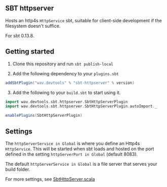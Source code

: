 ## SBT httpserver

Hosts an http4s `HttpService` sbt, suitable for client-side development if the filesystem doesn't suffice.

For sbt 0.13.8.

## Getting started

1. Clone this repository and run `sbt publish-local`

2. Add the following dependency to your `plugins.sbt`

```scala
addSbtPlugin("wav.devtools" % "sbt-httpserver" % version)
```

3. Add the following to your `build.sbt` to start using it.

```scala
import wav.devtools.sbt.httpserver.SbtHttpServerPlugin
import wav.devtools.sbt.httpserver.SbtHttpServerPlugin.autoImport._

enablePlugins(SbtHttpServerPlugin)
```

## Settings

The `httpServerService in Global` is where you define an Http4s `HttpService`. This will be started when sbt loads and hosted on the port defined in the setting `httpServerPort in Global` (default 8083).

The default `httpServerService in Global` is a file server that serves your build folder.

For more settings, see [SbtHttpServer.scala](src/main/scala/wav/devtools/sbt/httpserver/SbtHttpServer.scala)